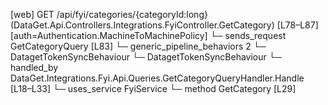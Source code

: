 [web] GET /api/fyi/categories/{categoryId:long}  (DataGet.Api.Controllers.Integrations.FyiController.GetCategory)  [L78–L87] [auth=Authentication.MachineToMachinePolicy]
  └─ sends_request GetCategoryQuery [L83]
    └─ generic_pipeline_behaviors 2
      └─ DatagetTokenSyncBehaviour
      └─ DatagetTokenSyncBehaviour
    └─ handled_by DataGet.Integrations.Fyi.Api.Queries.GetCategoryQueryHandler.Handle [L18–L33]
      └─ uses_service FyiService
        └─ method GetCategory [L29]

